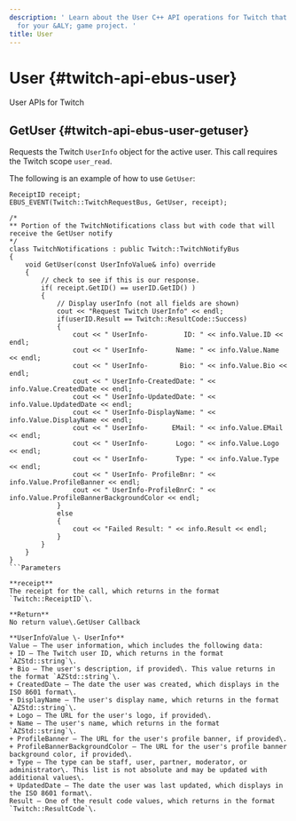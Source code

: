 ```yaml
---
description: ' Learn about the User C++ API operations for Twitch that you can use
  for your &ALY; game project. '
title: User
---
```

# User {#twitch-api-ebus-user}

User APIs for Twitch

## GetUser {#twitch-api-ebus-user-getuser}

Requests the Twitch `UserInfo` object for the active user\. This call requires the Twitch scope `user_read`\.

The following is an example of how to use `GetUser`:

```
ReceiptID receipt;
EBUS_EVENT(Twitch::TwitchRequestBus, GetUser, receipt);
 
/*
** Portion of the TwitchNotifications class but with code that will receive the GetUser notify
*/
class TwitchNotifications : public Twitch::TwitchNotifyBus
{
    void GetUser(const UserInfoValue& info) override
    {
        // check to see if this is our response.
        if( receipt.GetID() == userID.GetID() )
        {
            // Display userInfo (not all fields are shown)
            cout << "Request Twitch UserInfo" << endl;
            if(userID.Result == Twitch::ResultCode::Success)
            {
                cout << " UserInfo-         ID: " << info.Value.ID << endl;
                cout << " UserInfo-       Name: " << info.Value.Name << endl;
                cout << " UserInfo-        Bio: " << info.Value.Bio << endl;
                cout << " UserInfo-CreatedDate: " << info.Value.CreatedDate << endl;
                cout << " UserInfo-UpdatedDate: " << info.Value.UpdatedDate << endl;
                cout << " UserInfo-DisplayName: " << info.Value.DisplayName << endl;
                cout << " UserInfo-      EMail: " << info.Value.EMail << endl;
                cout << " UserInfo-       Logo: " << info.Value.Logo << endl;
                cout << " UserInfo-       Type: " << info.Value.Type << endl;
                cout << " UserInfo- ProfileBnr: " << info.Value.ProfileBanner << endl;
                cout << " UserInfo-ProfileBnrC: " << info.Value.ProfileBannerBackgroundColor << endl;
            }
            else
            {
                cout << "Failed Result: " << info.Result << endl;
            }
        }
    }
}
```Parameters

**receipt**  
The receipt for the call, which returns in the format `Twitch::ReceiptID`\.

**Return**  
No return value\.GetUser Callback

**UserInfoValue \- UserInfo**  
Value – The user information, which includes the following data:  
+ ID – The Twitch user ID, which returns in the format `AZStd::string`\.
+ Bio – The user's description, if provided\. This value returns in the format `AZStd::string`\.
+ CreatedDate – The date the user was created, which displays in the ISO 8601 format\.
+ DisplayName – The user's display name, which returns in the format `AZStd::string`\.
+ Logo – The URL for the user's logo, if provided\.
+ Name – The user's name, which returns in the format `AZStd::string`\.
+ ProfileBanner – The URL for the user's profile banner, if provided\.
+ ProfileBannerBackgroundColor – The URL for the user's profile banner background color, if provided\.
+ Type – The type can be staff, user, partner, moderator, or administrator\. This list is not absolute and may be updated with additional values\. 
+ UpdatedDate – The date the user was last updated, which displays in the ISO 8601 format\.
Result – One of the result code values, which returns in the format `Twitch::ResultCode`\.